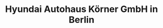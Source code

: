 ---
title: "Hyundai Autohaus Körner GmbH in Berlin"
url: /berlin/hyundai-autohaus-koerner-gmbh-in-berlin/
shop: Autohaus
---